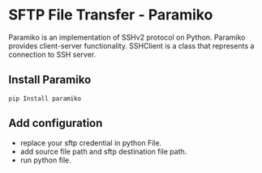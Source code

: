 # SFTP File Transfer - Paramiko

Paramiko is an implementation of SSHv2 protocol on Python. Paramiko provides client-server functionality. SSHClient is a class that represents a connection to SSH server.

## Install Paramiko
```
pip Install paramiko
```
## Add configuration
- replace your sftp credential in python File.
- add source file path and sftp destination file path.
- run python file. 

